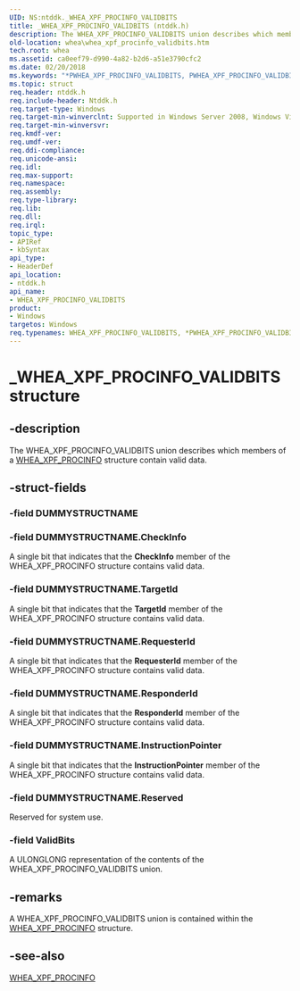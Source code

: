 ```yaml
---
UID: NS:ntddk._WHEA_XPF_PROCINFO_VALIDBITS
title: _WHEA_XPF_PROCINFO_VALIDBITS (ntddk.h)
description: The WHEA_XPF_PROCINFO_VALIDBITS union describes which members of a WHEA_XPF_PROCINFO structure contain valid data.
old-location: whea\whea_xpf_procinfo_validbits.htm
tech.root: whea
ms.assetid: ca0eef79-d990-4a82-b2d6-a51e3790cfc2
ms.date: 02/20/2018
ms.keywords: "*PWHEA_XPF_PROCINFO_VALIDBITS, PWHEA_XPF_PROCINFO_VALIDBITS, PWHEA_XPF_PROCINFO_VALIDBITS union pointer [WHEA Drivers and Applications], WHEA_XPF_PROCINFO_VALIDBITS, WHEA_XPF_PROCINFO_VALIDBITS union [WHEA Drivers and Applications], _WHEA_XPF_PROCINFO_VALIDBITS, ntddk/PWHEA_XPF_PROCINFO_VALIDBITS, ntddk/WHEA_XPF_PROCINFO_VALIDBITS, whea.whea_xpf_procinfo_validbits, whearef_6ebbdab8-0590-4479-a8ab-ea9bacf69399.xml"
ms.topic: struct
req.header: ntddk.h
req.include-header: Ntddk.h
req.target-type: Windows
req.target-min-winverclnt: Supported in Windows Server 2008, Windows Vista SP1, and later versions of Windows.
req.target-min-winversvr: 
req.kmdf-ver: 
req.umdf-ver: 
req.ddi-compliance: 
req.unicode-ansi: 
req.idl: 
req.max-support: 
req.namespace: 
req.assembly: 
req.type-library: 
req.lib: 
req.dll: 
req.irql: 
topic_type:
- APIRef
- kbSyntax
api_type:
- HeaderDef
api_location:
- ntddk.h
api_name:
- WHEA_XPF_PROCINFO_VALIDBITS
product:
- Windows
targetos: Windows
req.typenames: WHEA_XPF_PROCINFO_VALIDBITS, *PWHEA_XPF_PROCINFO_VALIDBITS
---
```


# _WHEA_XPF_PROCINFO_VALIDBITS structure


## -description


The WHEA_XPF_PROCINFO_VALIDBITS union describes which members of a <a href="https://docs.microsoft.com/windows-hardware/drivers/ddi/content/ntddk/ns-ntddk-_whea_xpf_procinfo">WHEA_XPF_PROCINFO</a> structure contain valid data.


## -struct-fields




### -field DUMMYSTRUCTNAME

 


### -field DUMMYSTRUCTNAME.CheckInfo

A single bit that indicates that the <b>CheckInfo</b> member of the WHEA_XPF_PROCINFO structure contains valid data.


### -field DUMMYSTRUCTNAME.TargetId

A single bit that indicates that the <b>TargetId</b> member of the WHEA_XPF_PROCINFO structure contains valid data.


### -field DUMMYSTRUCTNAME.RequesterId

A single bit that indicates that the <b>RequesterId</b> member of the WHEA_XPF_PROCINFO structure contains valid data.


### -field DUMMYSTRUCTNAME.ResponderId

A single bit that indicates that the <b>ResponderId</b> member of the WHEA_XPF_PROCINFO structure contains valid data.


### -field DUMMYSTRUCTNAME.InstructionPointer

A single bit that indicates that the <b>InstructionPointer</b> member of the WHEA_XPF_PROCINFO structure contains valid data.


### -field DUMMYSTRUCTNAME.Reserved

Reserved for system use.


### -field ValidBits

A ULONGLONG representation of the contents of the WHEA_XPF_PROCINFO_VALIDBITS union.


## -remarks



A WHEA_XPF_PROCINFO_VALIDBITS union is contained within the <a href="https://docs.microsoft.com/windows-hardware/drivers/ddi/content/ntddk/ns-ntddk-_whea_xpf_procinfo">WHEA_XPF_PROCINFO</a> structure.




## -see-also




<a href="https://docs.microsoft.com/windows-hardware/drivers/ddi/content/ntddk/ns-ntddk-_whea_xpf_procinfo">WHEA_XPF_PROCINFO</a>
 

 

